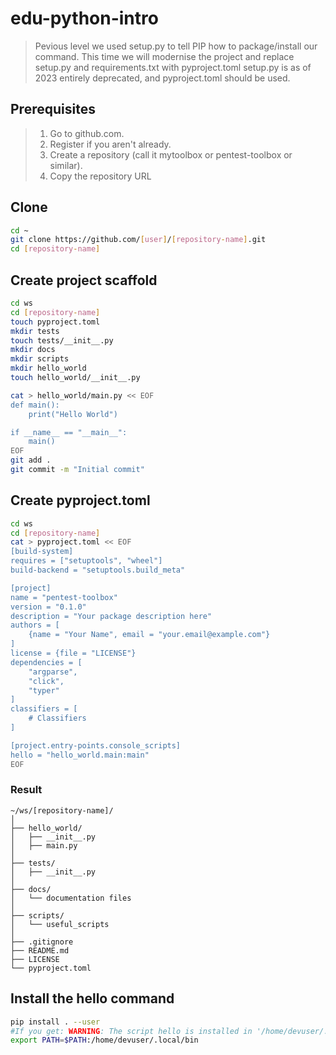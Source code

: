 # edu-python-intro

> Pevious level we used setup.py to tell PIP how to package/install our command.
> This time we will modernise the project and replace setup.py and requirements.txt with pyproject.toml
> setup.py is as of 2023 entirely deprecated, and pyproject.toml should be used.

## Prerequisites

> 1. Go to github.com.
> 2. Register if you aren't already.
> 3. Create a repository (call it mytoolbox or pentest-toolbox or similar).
> 4. Copy the repository URL


## Clone

```bash
cd ~
git clone https://github.com/[user]/[repository-name].git
cd [repository-name]
```

## Create project scaffold

```bash
cd ws
cd [repository-name]
touch pyproject.toml
mkdir tests
touch tests/__init__.py
mkdir docs
mkdir scripts
mkdir hello_world
touch hello_world/__init__.py

cat > hello_world/main.py << EOF
def main():
    print("Hello World")

if __name__ == "__main__":
    main()
EOF
git add .
git commit -m "Initial commit"
```

## Create pyproject.toml

```bash
cd ws
cd [repository-name]
cat > pyproject.toml << EOF
[build-system]
requires = ["setuptools", "wheel"]
build-backend = "setuptools.build_meta"

[project]
name = "pentest-toolbox"
version = "0.1.0"
description = "Your package description here"
authors = [
    {name = "Your Name", email = "your.email@example.com"}
]
license = {file = "LICENSE"}
dependencies = [
    "argparse",
    "click",
    "typer"
]
classifiers = [
    # Classifiers
]

[project.entry-points.console_scripts]
hello = "hello_world.main:main"
EOF
```



### Result

```
~/ws/[repository-name]/
│
├── hello_world/
│   ├── __init__.py
│   ├── main.py
│
├── tests/
│   ├── __init__.py
│
├── docs/
│   └── documentation files
│
├── scripts/
│   └── useful_scripts
│
├── .gitignore
├── README.md
├── LICENSE
└── pyproject.toml
```

## Install the hello command

```bash
pip install . --user
#If you get: WARNING: The script hello is installed in '/home/devuser/.local/bin' which is not on PATH.
export PATH=$PATH:/home/devuser/.local/bin
```
